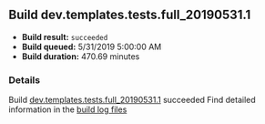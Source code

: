 ## Build dev.templates.tests.full_20190531.1
- **Build result:** `succeeded`
- **Build queued:** 5/31/2019 5:00:00 AM
- **Build duration:** 470.69 minutes
### Details
Build [dev.templates.tests.full_20190531.1](https://winappstudio.visualstudio.com/web/build.aspx?pcguid=a4ef43be-68ce-4195-a619-079b4d9834c2&builduri=vstfs%3a%2f%2f%2fBuild%2fBuild%2f28297) succeeded
Find detailed information in the [build log files](https://uwpctdiags.blob.core.windows.net/buildlogs/dev.templates.tests.full_20190531.1_logs.zip)

